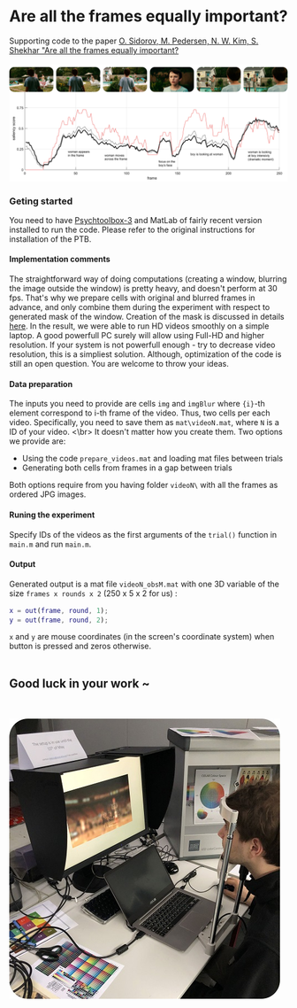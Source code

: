# Are all the frames equally important?
Supporting code to the paper [O. Sidorov, M. Pedersen, N. W. Kim, S. Shekhar "Are all the frames equally important?](https://arxiv.org/abs/1905.07984)
 </br> </br> 
![preview](readme_imgs/fig4.jpg)

### Geting started 
You need to have [Psychtoolbox-3](http://psychtoolbox.org) and MatLab of fairly recent version installed to run the code. Please refer to the original instructions for installation of the PTB. 

#### Implementation comments
The straightforward way of doing computations (creating a window, blurring the image outside the window) is pretty heavy, and doesn't perform at 30 fps. That's why we prepare cells with original and blurred frames in advance, and only combine them during the experiment with respect to generated mask of the window. Creation of the mask is discussed in details [here](https://www.linkedin.com/pulse/so-you-want-create-circular-binary-mask-matlab-oleksii-sidorov/). In the result, we were able to run HD videos smoothly on a simple laptop. A good powerfull PC surely will allow using Full-HD and higher resolution. If your system is not powerfull enough - try to decrease video resolution, this is a simpliest solution. Although, optimization of the code is still an open question. You are welcome to throw your ideas.

#### Data preparation
The inputs you need to provide are cells `img` and `imgBlur` where `{i}`-th element correspond to i-th frame of the video. Thus, two cells per each video. Specifically, you need to save them as `mat\videoN.mat`, where `N` is a ID of your video.
<\br>
It doesn't matter how you create them. Two options we provide are: 
* Using the code `prepare_videos.mat` and loading mat files between trials
* Generating both cells from frames in a gap between trials

Both options require from you having folder `videoN\` with all the frames as ordered JPG images.

#### Runing the experiment
Specify IDs of the videos as the first arguments of the `trial()` function in `main.m` and run `main.m`.

#### Output
Generated output is a mat file `videoN_obsM.mat` with one 3D variable of the size `frames x rounds x 2` (250 x 5 x 2 for us) :
``` matlab
x = out(frame, round, 1);
y = out(frame, round, 2); 
```
 
 `x` and `y` are mouse coordinates (in the screen's coordinate system) when button is pressed and zeros otherwise.
 </br> </br> 
  ## Good luck in your work ~
  </br> </br>
 ![experiemntal](readme_imgs/fig3.jpg)

